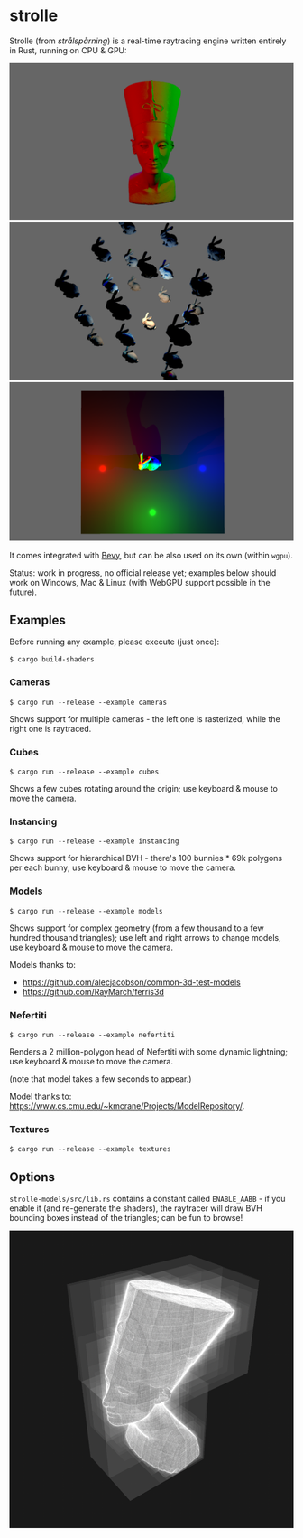 # strolle

Strolle (from _strålspårning_) is a real-time raytracing engine written entirely
in Rust, running on CPU & GPU:

![1.png](_readme/1.png)
![2.png](_readme/2.png)
![3.png](_readme/3.png)

It comes integrated with [Bevy](https://bevyengine.org/), but can be also used
on its own (within `wgpu`).

Status: work in progress, no official release yet; examples below should work on
Windows, Mac & Linux (with WebGPU support possible in the future).

## Examples

Before running any example, please execute (just once):

``` shell
$ cargo build-shaders
```

### Cameras

``` shell
$ cargo run --release --example cameras
```

Shows support for multiple cameras - the left one is rasterized, while the right
one is raytraced.

### Cubes

``` shell
$ cargo run --release --example cubes
```

Shows a few cubes rotating around the origin; use keyboard & mouse to move the
camera.

### Instancing

``` shell
$ cargo run --release --example instancing
```

Shows support for hierarchical BVH - there's 100 bunnies * 69k polygons per each
bunny; use keyboard & mouse to move the camera.

### Models

``` shell
$ cargo run --release --example models
```

Shows support for complex geometry (from a few thousand to a few hundred
thousand triangles); use left and right arrows to change models, use keyboard &
mouse to move the camera.

Models thanks to:
- https://github.com/alecjacobson/common-3d-test-models
- https://github.com/RayMarch/ferris3d

### Nefertiti

``` shell
$ cargo run --release --example nefertiti
```

Renders a 2 million-polygon head of Nefertiti with some dynamic lightning; use
keyboard & mouse to move the camera.

(note that model takes a few seconds to appear.)

Model thanks to: https://www.cs.cmu.edu/~kmcrane/Projects/ModelRepository/.

### Textures

``` shell
$ cargo run --release --example textures
```

## Options

`strolle-models/src/lib.rs` contains a constant called `ENABLE_AABB` - if you
enable it (and re-generate the shaders), the raytracer will draw BVH bounding
boxes instead of the triangles; can be fun to browse!

![aabb.png](_readme/aabb.png)
